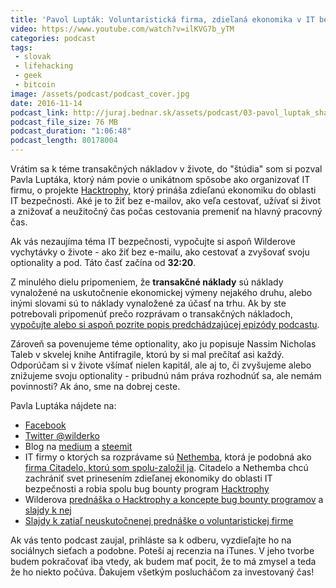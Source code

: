 ```yaml
---
title: 'Pavol Lupták: Voluntaristická firma, zdieľaná ekonomika v IT bezpečnosti, e-mailový bankrot a hedonizmus'
video: https://www.youtube.com/watch?v=ilKVG7b_yTM
categories: podcast
tags:
 - slovak
 - lifehacking
 - geek
 - bitcoin
image: /assets/podcast/podcast_cover.jpg
date: 2016-11-14
podcast_link: http://juraj.bednar.sk/assets/podcast/03-pavol_luptak_sharing_economy.mp3
podcast_file_size: 76 MB
podcast_duration: "1:06:48"
podcast_length: 80178004
---
```


Vrátim sa k téme transakčných nákladov v živote, do "štúdia" som si pozval Pavla Luptáka, ktorý nám povie o unikátnom spôsobe ako organizovať IT firmu, o projekte [Hacktrophy](http://www.hacktrophy.com/), ktorý prináša zdieľanú ekonomiku do oblasti IT bezpečnosti. Aké je to žiť bez e-mailov, ako veľa cestovať, užívať si život a znižovať a neužitočný čas počas cestovania premeniť na hlavný pracovný čas.

Ak vás nezaujíma téma IT bezpečnosti, vypočujte si aspoň Wilderove
vychytávky o živote - ako žiť bez e-mailu, ako cestovať a zvyšovať svoju
optionality a pod. Táto časť začína od **32:20**.

<!--more-->

Z minulého dielu pripomeniem, že **transakčné náklady** sú náklady vynaložené na uskutočnenie ekonomickej výmeny nejakého druhu, alebo inými slovami sú to náklady vynaložené za účasť na trhu. Ak by ste potrebovali pripomenúť prečo rozprávam o transakčných nákladoch, [vypočujte alebo si aspoň pozrite popis predchádzajúcej epizódy podcastu](/podcast/2016/11/02/zivotny-kapital-a-transakcne-naklady/).

Zároveň sa povenujeme téme optionality, ako ju popisuje Nassim Nicholas
Taleb v skvelej knihe Antifragile, ktorú by si mal prečítať asi každý. Odporúčam si v živote všímať nielen kapitál, ale aj to, či zvyšujeme alebo znižujeme svoju optionality - pribudnú nám práva rozhodnúť sa, ale nemám povinnosti? Ak áno, sme na dobrej ceste.

Pavla Luptáka nájdete na:

 * [Facebook](https://www.facebook.com/wilderko)
 * [Twitter @wilderko](https://twitter.com/wilderko)
 * Blog na [medium](https://medium.com/@wilderko) a [steemit](https://steemit.com/@digital-liberty)
 * IT firmy o ktorých sa rozprávame sú [Nethemba](http://www.nethemba.com/), ktorá je podobná ako [firma Citadelo, ktorú som spolu-založil ja](http://www.citadelo.com/). Citadelo a Nethemba chcú zachrániť svet prinesením zdieľanej ekonomiky do oblasti IT bezpečnosti a robia spolu bug bounty program [Hacktrophy](http://www.hacktrophy.com/)
  * Wilderova [prednáška o Hacktrophy a koncepte bug bounty programov](https://m.youtube.com/watch?v=WNwPjvD_Dxc) a [slajdy k nej](http://slides.com/nethemba/rise-of-crowdsourced-security)
  * [Slajdy k zatiaľ neuskutočnenej prednáške o voluntaristickej firme](http://slides.com/nethemba/the-most-free-company)

Ak vás tento podcast zaujal, prihláste sa k odberu, vyzdieľajte ho na sociálnych sieťach a podobne. Poteší aj recenzia na iTunes. V jeho tvorbe budem pokračovať iba vtedy, ak budem mať pocit, že to má zmysel a teda že ho niekto počúva. Ďakujem všetkým poslucháčom za investovaný čas!

